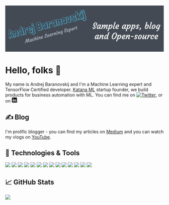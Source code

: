 [![Header](https://github.com/abaranovskis-redsamurai/abaranovskis-redsamurai/blob/main/github_profile.png "Header")](https://www.youtube.com/c/AndrejBaranovskij)

# Hello, folks 👋

My name is Andrej Baranovskij and I'm a Machine Learning expert and TensorFlow Certified developer. [Katana ML](https://github.com/katanaml) startup founder, we build products for business automation with ML. You can find me on [![Twitter][1.2]][1],  or on [![LinkedIn][3.2]][3].

## &#9997; Blog

I'm prolific blogger - you can find my articles on [Medium](https://andrejusb.medium.com/) and you can watch my vlogs on [YouTube](https://www.youtube.com/c/AndrejBaranovskij).

## 🔧 Technologies & Tools

![](https://img.shields.io/badge/OS-Linux-blue)
![](https://img.shields.io/badge/IDE-PyCharm-blue)
![](https://img.shields.io/badge/Code-Python-blue)
![](https://img.shields.io/badge/Code-JavaScript-blue)
![](https://img.shields.io/badge/Code-Java-blue)
![](https://img.shields.io/badge/Code-React-blue)
![](https://img.shields.io/badge/Shell-Bash-blue)
![](https://img.shields.io/badge/ML-TensorFlow-blue)
![](https://img.shields.io/badge/ML-Jupyter-blue)
![](https://img.shields.io/badge/ML-Google-blue)
![](https://img.shields.io/badge/Tools-Oracle-blue)
![](https://img.shields.io/badge/Tools-Docker-blue)
![](https://img.shields.io/badge/Tools-Kubernetes-blue)
![](https://img.shields.io/badge/Cloud-Oracle-blue)

## &#x1f4c8; GitHub Stats

<a href="https://github.com/abaranovskis-redsamurai/abaranovskis-redsamurai">
  <img align="center" src="https://github-readme-stats.vercel.app/api/top-langs/?username=abaranovskis-redsamurai&hide=java,html,tex&title_color=ffffff&text_color=c9cacc&icon_color=2bbc8a&bg_color=1d1f21&langs_count=3" />
</a>

<!-- links to social media icons -->

<!-- icons with padding -->

[1.1]: http://i.imgur.com/tXSoThF.png (twitter icon with padding)
[2.1]: http://i.imgur.com/0o48UoR.png (github icon with padding)

<!-- icons without padding -->

[1.2]: http://i.imgur.com/wWzX9uB.png (twitter icon without padding)
[2.2]: http://i.imgur.com/9I6NRUm.png (github icon without padding)
[3.2]: https://github.com/abaranovskis-redsamurai/abaranovskis-redsamurai/blob/main/linkedin-3-16.png (LinkedIn icon without padding)


<!-- links to your social media accounts -->

[1]: https://twitter.com/andrejusb
[2]: https://github.com/abaranovskis-redsamurai
[3]: https://www.linkedin.com/in/andrej-baranovskij/


<!-- Resources -->
<!-- Inspired by: https://github.com/MartinHeinz/MartinHeinz-->
<!-- Icons: https://simpleicons.org/ -->
<!-- GitHub Stats: https://github.com/anuraghazra/github-readme-stats -->
<!-- Emojis: https://emojipedia.org/emoji/ -->
<!-- HTML Emojis: https://www.fileformat.info/index.htm -->
<!-- Shields: https://shields.io/ -->
<!-- Awesome GitHub Profile README: https://github.com/abhisheknaiidu/awesome-github-profile-readme -->
